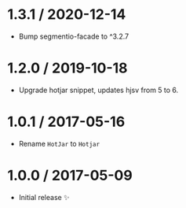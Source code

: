 1.3.1 / 2020-12-14
===================

  * Bump segmentio-facade to ^3.2.7

1.2.0 / 2019-10-18
==================

  * Upgrade hotjar snippet, updates hjsv from 5 to 6.

1.0.1 / 2017-05-16
==================

  * Rename `HotJar` to `Hotjar`

1.0.0 / 2017-05-09
==================

  * Initial release :sparkles:
